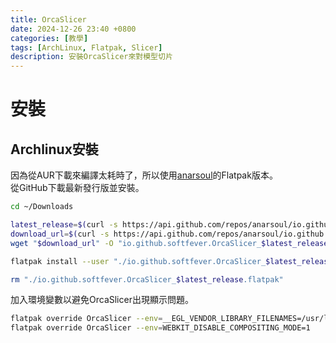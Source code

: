 ```yaml
---
title: OrcaSlicer
date: 2024-12-26 23:40 +0800
categories: [教學]
tags: [ArchLinux, Flatpak, Slicer]
description: 安裝OrcaSlicer來對模型切片
---
```

# 安裝
## Archlinux安裝
因為從AUR下載來編譯太耗時了，所以使用[anarsoul](https://github.com/anarsoul)的Flatpak版本。 <br>
從GitHub下載最新發行版並安裝。 <br>
```bash
cd ~/Downloads

latest_release=$(curl -s https://api.github.com/repos/anarsoul/io.github.softfever.OrcaSlicer/releases/latest | jq -r .tag_name)
download_url=$(curl -s https://api.github.com/repos/anarsoul/io.github.softfever.OrcaSlicer/releases/latest | jq -r '.assets[] | select(.name | endswith(".flatpak")) | .browser_download_url')
wget "$download_url" -O "io.github.softfever.OrcaSlicer_$latest_release.flatpak"

flatpak install --user "./io.github.softfever.OrcaSlicer_$latest_release.flatpak" -y

rm "./io.github.softfever.OrcaSlicer_$latest_release.flatpak"
```

加入環境變數以避免OrcaSlicer出現顯示問題。 <br>
```bash
flatpak override OrcaSlicer --env=__EGL_VENDOR_LIBRARY_FILENAMES=/usr/lib/x86_64-linux-gnu/GL/default/share/glvnd/egl_vendor.d/50_mesa.json
flatpak override OrcaSlicer --env=WEBKIT_DISABLE_COMPOSITING_MODE=1
```
